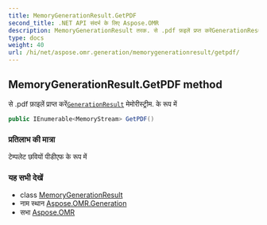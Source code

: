 ```yaml
---
title: MemoryGenerationResult.GetPDF
second_title: .NET API संदर्भ के लिए Aspose.OMR
description: MemoryGenerationResult तरक. से .pdf फ़इलें प्रप्त करेंGenerationResult मेमरस्ट्रम. के रूप में
type: docs
weight: 40
url: /hi/net/aspose.omr.generation/memorygenerationresult/getpdf/
---
```

## MemoryGenerationResult.GetPDF method

से .pdf फ़ाइलें प्राप्त करें[`GenerationResult`](../../generationresult/) मेमोरीस्ट्रीम. के रूप में

```csharp
public IEnumerable<MemoryStream> GetPDF()
```

### प्रतिलाभ की मात्रा

टेम्पलेट छवियों पीडीएफ के रूप में

### यह सभी देखें

* class [MemoryGenerationResult](../)
* नाम स्थान [Aspose.OMR.Generation](../../memorygenerationresult/)
* सभा [Aspose.OMR](../../../)


